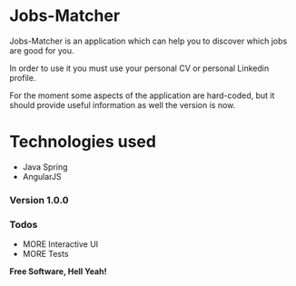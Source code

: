 # Jobs-Matcher

Jobs-Matcher is an application which can help you to discover which jobs are good for you.

In order to use it you must use your personal CV or personal Linkedin profile.

For the moment some aspects of the application are hard-coded, but it should provide useful information as well the version is now.

# Technologies used
- Java Spring
- AngularJS

### Version 1.0.0

### Todos

 - MORE Interactive UI
 - MORE Tests
 


**Free Software, Hell Yeah!**
